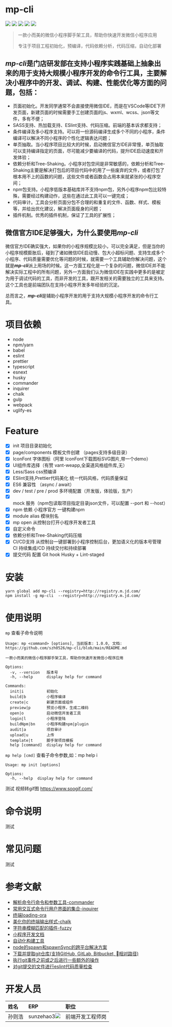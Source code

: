 # **mp-cli**
<p align="left">
  <img src="https://img.shields.io/badge/build-passing-brightgreen">
  <img src="https://img.shields.io/badge/npm-v6.14.6-blue">
  <img src="https://img.shields.io/badge/node-v12.18.4-blue">
  <img src="https://img.shields.io/badge/license-MIT-green">
  <img src="https://img.shields.io/badge/timline-1611651550830-9cf">
</p>

> 一款小而美的微信小程序脚手架工具，帮助你快速开发微信小程序应用
> 
> 专注于项目工程初始化，预编译，代码依赖分析，代码压缩，自动化部署

## ***mp-cli***是门店研发部在支持小程序实践基础上抽象出来的用于支持大规模小程序开发的命令行工具，主要解决小程序中的开发、调试、构建、性能优化等方面的问题，包括：
*  页面初始化。开发同学通常不会直接使用微信IDE，而是在VSCode等IDE下开发页面，新建页面的时候需要手工创建页面的js、wxml、wcss、json等文件，多有不便；
*  SASS支持、热加载支持、ESlint支持、代码压缩。前端的基本诉求都支持；
*  条件编译及多小程序支持。可以将一份源码编译生成多个不同的小程序，条件编译可以解决不同小程序的个性化逻辑表达问题；
*  单页抽取。当小程序项目比较大的时候，启动微信官方IDE非常慢，单页抽取可以支持编译指定的页面，尽可能减少要编译的代码，提升IDE启动速度和开发体验；
*  依赖分析和Tree-Shaking。小程序对包空间是非常敏感的，依赖分析和Tree-Shaking主要是解决打包后的项目代码中的用了一些废弃的文件，或者打包了根本用不上的函数的问题，这些文件或者函数会占用本来就紧张的小程序空间；
*  npm包支持。小程序低版本基础库并不支持npm包，另外小程序npm包比较特殊，需要经过构建动作，这些在通过此工具可以一键完成；
*  代码审计。工具会分析页面分包不合理的和重复的文件、函数、样式、模板等，并给出优化建议，解决页面瘦身的问题；
*  插件机制。优秀的插件机制，保证了工具的扩展性；

## 微信官方IDE足够强大，为什么要使用***mp-cli***
微信官方IDE确实强大，如果你的小程序规模比较小，可以完全满足，但是当你的小程序规模膨胀后，碰到了诸如微信IDE启动慢、包大小超标问题、支持生成多个小程序、代码质量需要优化等问题的时候，就需要一个工具辅助你解决问题，这个就是***mp-cli***派上用场的时候。这一方面工程化是一个复杂的问题，微信IDE并不能解决实际工程中的所有问题，另外一方面我们认为微信IDE在实践中更多的是被定为用于调试代码的工具，而非开发的工具，跟开发相关的需要独立的工具来支持。这个工具也是前端团队在支持小程序开发多年经验的沉淀。

总而言之，***mp-cli***是辅助小程序开发的用于支持大规模小程序开发的命令行工具。

# **项目依赖**
*  node
*  npm/yarn
*  babel
*  eslint
*  prettier
*  typescript
*  esnext
*  husky
*  commander
*  inquirer
*  chalk
*  gulp
*  webpack
*  uglify-es

# **Feature**
- [x] init 项目目录初始化 
- [x] page/components 模板文件创建 （pages支持多级目录）
- [x] IconFont 字体图标（阿里 IconFont下载图标SVG图片,带一个demo）
- [x] UI组件库选择（有赞 vant-weapp,全渠道风格组件库,无）
- [x] Less/Sass css预编译
- [x] ESlint支持,Prettier代码美化  统一代码风格，代码质量保证
- [x] ES6 兼容性 （async / await）
- [x] dev / test / pre / prod 多环境配置（开发版，体验版，生产）
- [x] mock 服务（npm包读取项目指定目录json文件，可以配置 --port 和 --host）
- [x] npm 依赖 小程序官方 一键构建npm
- [x] module alias 模块别名
- [x] mp open 从控制台打开小程序开发者工具
- [x] 自定义命令
- [x] 依赖分析和Tree-Shaking代码压缩
- [x] CI/CD支持 从控制台一键部署到小程序控制后台，更加语义化的版本号管理 CI 持续集成/CD 持续交付和持续部署
- [x] 提交代码 配置 Git hook Husky + Lint-staged

# **安装**
```
yarn global add mp-cli --registry=http://registry.m.jd.com/
npm install -g mp-cli  --registry=http://registry.m.jd.com/
```

# **使用说明**
`mp` 查看子命令说明
```
Usage: mp <command> [options], 当前版本: 1.0.0, 文档: https://github.com/szh0526/mp-cli/blob/main/README.md

一款小而美的微信小程序脚手架工具，帮助你快速开发微信小程序应用

Options:
  -v, --version   版本号
  -h, --help      display help for command

Commands:
  init|i          初始化
  build|b         小程序编译
  create|c        新建页面或组件
  preview|p       预览小程序，生成二维码
  open|o          启动微信开发者工具
  login|l         小程序登陆
  buildNpm|bn     小程序构建npm|plugin
  audit|a         项目审计
  upload|u        上传
  template|t      脚手架项目模板
  help [command]  display help for command
```

`mp help [cmd]` 查看子命令参数,如：mp help i
```
Usage: mp init [options]

Options:
  -h, --help  display help for command
```

测试 
视频转gif图 https://www.soogif.com/

# **命令说明**
测试

# **常见问题**
测试

# **参考文献**
* [解析命令行命令和参数工具-commander](https://github.com/tj/commander.js/blob/master/Readme_zh-CN.md)
* [常用交互式命令行用户界面的集合-inquirer](https://www.npmjs.com/package/inquirer)
* [终端loading-ora](https://www.npmjs.com/package/ora)
* [美化你的终端输出样式-chalk](https://www.npmjs.com/package/chalk)
* [字符串模糊匹配的插件-fuzzy](https://www.npmjs.com/package/fuzzy)
* [小程序开发文档](https://developers.weixin.qq.com/miniprogram/dev/framework/)
* [自动化构建工具](https://www.npmjs.com/package/gulp)
* [node的spawn和spawnSync的跨平台解决方案](https://www.npmjs.com/package/cross-spawn)
* [下载并提取git仓库(支持GitHub, GitLab, Bitbucket, 相对路径)](https://www.npmjs.com/package/download-git-repo)
* [执行git事件之前或之后进行一些额外的操作](https://www.npmjs.com/package/husky)
* [对git提交的文件进行eslint代码质量检查](https://www.npmjs.com/package/lint-staged)


# **开发人员**
| 姓名 | ERP | 职位 |
| :--- | :--- | :--- |
| 孙则浩 | sunzehao3<a href="timline://chat/?topin=sunzehao3" title="联系咚咚"><img src="https://king.jd.com/common/img/dongdong.png"></a> | 前端开发工程师岗 |

